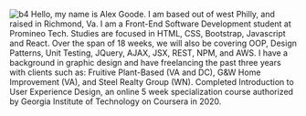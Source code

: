 ![b4](https://user-images.githubusercontent.com/118846944/207393094-15684414-f69c-4ad0-9f5a-fcfbbba6887f.jpg)
Hello, my name is Alex Goode. I am based out of west Philly, and raised in Richmond, Va. I am a Front-End Software Development student at Promineo Tech. Studies are focused in HTML, CSS, Bootstrap, Javascript and React. Over the span of 18 weeks, we will also be covering OOP, Design Patterns, Unit Testing, JQuery, AJAX, JSX, REST, NPM, and AWS. I have a background in graphic design and have freelancing the past three years with clients such as: Fruitive Plant-Based (VA and DC), G&W Home Improvement (VA), and Steel Realty Group (WN). Completed Introduction to User Experience Design, an online 5 week specialization course authorized by Georgia Institute of Technology on Coursera in 2020. 
